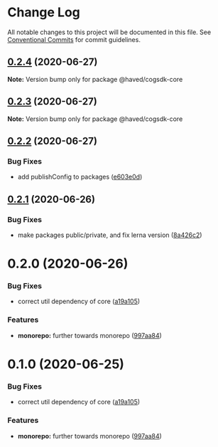 # Change Log

All notable changes to this project will be documented in this file.
See [Conventional Commits](https://conventionalcommits.org) for commit guidelines.

## [0.2.4](https://github.com/haved/cognite-sdk-js/compare/@haved/cogsdk-core@0.2.3...@haved/cogsdk-core@0.2.4) (2020-06-27)

**Note:** Version bump only for package @haved/cogsdk-core





## [0.2.3](https://github.com/haved/cognite-sdk-js/compare/@haved/cogsdk-core@0.2.2...@haved/cogsdk-core@0.2.3) (2020-06-27)

**Note:** Version bump only for package @haved/cogsdk-core





## [0.2.2](https://github.com/haved/cognite-sdk-js/compare/@haved/cogsdk-core@0.2.1...@haved/cogsdk-core@0.2.2) (2020-06-27)


### Bug Fixes

* add publishConfig to packages ([e603e0d](https://github.com/haved/cognite-sdk-js/commit/e603e0da152635e0d37a2d8261bcfbdabd46030a))





## [0.2.1](https://github.com/haved/cognite-sdk-js/compare/@haved/cogsdk-core@0.2.0...@haved/cogsdk-core@0.2.1) (2020-06-26)


### Bug Fixes

* make packages public/private, and fix lerna version ([8a426c2](https://github.com/haved/cognite-sdk-js/commit/8a426c218309cd3d228f1eda00cf1ae14ea39bcb))





# 0.2.0 (2020-06-26)


### Bug Fixes

* correct util dependency of core ([a19a105](https://github.com/haved/cognite-sdk-js/commit/a19a105dbaa4c771533a2ee6bb8e0ba2347f174f))


### Features

* **monorepo:** further towards monorepo ([997aa84](https://github.com/haved/cognite-sdk-js/commit/997aa845217516a2bdf20ec1b569ba911a1b2e60))





# 0.1.0 (2020-06-25)


### Bug Fixes

* correct util dependency of core ([a19a105](https://github.com/cognitedata/cognite-sdk-js/commit/a19a105dbaa4c771533a2ee6bb8e0ba2347f174f))


### Features

* **monorepo:** further towards monorepo ([997aa84](https://github.com/cognitedata/cognite-sdk-js/commit/997aa845217516a2bdf20ec1b569ba911a1b2e60))
